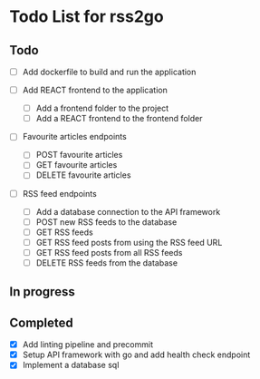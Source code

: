 # Todo List for rss2go

## Todo

* [ ] Add dockerfile to build and run the application

* [ ] Add REACT frontend to the application
  - [ ] Add a frontend folder to the project
  - [ ] Add a REACT frontend to the frontend folder

* [ ] Favourite articles endpoints
  - [ ] POST favourite articles
  - [ ] GET favourite articles
  - [ ] DELETE favourite articles

* [ ] RSS feed endpoints
  - [ ] Add a database connection to the API framework
  - [ ] POST new RSS feeds to the database
  - [ ] GET RSS feeds
  - [ ] GET RSS feed posts from using the RSS feed URL
  - [ ] GET RSS feed posts from all RSS feeds
  - [ ] DELETE RSS feeds from the database

## In progress

## Completed

* [X] Add linting pipeline and precommit
* [X] Setup API framework with go and add health check endpoint
* [X] Implement a database sql

